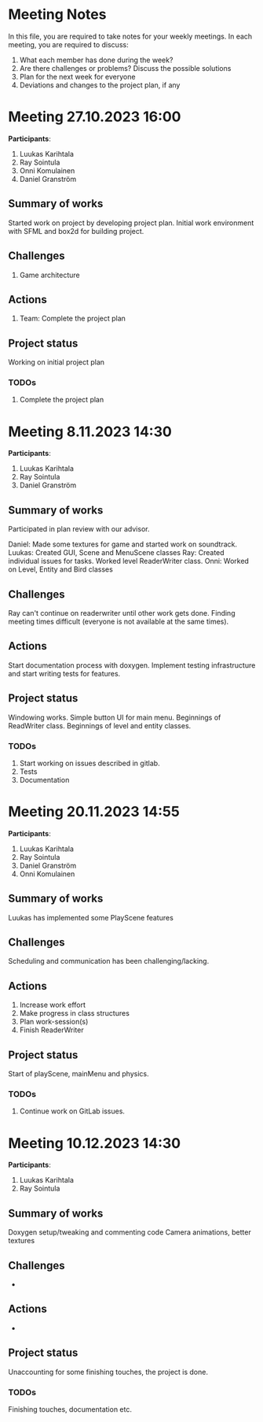 # Meeting Notes
In this file, you are required to take notes for your weekly meetings. 
In each meeting, you are required to discuss:

1. What each member has done during the week?
2. Are there challenges or problems? Discuss the possible solutions
3. Plan for the next week for everyone
4. Deviations and changes to the project plan, if any


# Meeting 27.10.2023 16:00

**Participants**: 
1. Luukas Karihtala
2. Ray Sointula
3. Onni Komulainen
4. Daniel Granström

## Summary of works

Started work on project by developing project plan. Initial work environment with SFML and box2d for building project.

## Challenges

1. Game architecture

## Actions
1. Team: Complete the project plan

## Project status 
Working on initial project plan

### TODOs
1. Complete the project plan

# Meeting 8.11.2023 14:30

**Participants**: 
1. Luukas Karihtala
2. Ray Sointula
3. Daniel Granström

## Summary of works

Participated in plan review with our advisor.

Daniel: Made some textures for game and started work on soundtrack.
Luukas: Created GUI, Scene and MenuScene classes
Ray: Created individual issues for tasks. Worked level ReaderWriter class.
Onni: Worked on Level, Entity and Bird classes

## Challenges

Ray can't continue on readerwriter until other work gets done.
Finding meeting times difficult (everyone is not available at the same times).

## Actions

Start documentation process with doxygen.
Implement testing infrastructure and start writing tests for features.

## Project status 

Windowing works. 
Simple button UI for main menu.
Beginnings of ReadWriter class.
Beginnings of level and entity classes.

### TODOs
1. Start working on issues described in gitlab.
2. Tests
3. Documentation

# Meeting 20.11.2023 14:55

**Participants**: 
1. Luukas Karihtala
2. Ray Sointula
3. Daniel Granström
4. Onni Komulainen

## Summary of works
Luukas has implemented some PlayScene features


## Challenges
Scheduling and communication has been challenging/lacking. 

## Actions
1. Increase work effort 
2. Make progress in class structures
3. Plan work-session(s)
4. Finish ReaderWriter

## Project status 
Start of playScene, mainMenu and physics.
### TODOs
1. Continue work on GitLab issues.

# Meeting 10.12.2023 14:30

**Participants**: 
1. Luukas Karihtala
2. Ray Sointula

## Summary of works
Doxygen setup/tweaking and commenting code
Camera animations, better textures

## Challenges
-

## Actions
-

## Project status 
Unaccounting for some finishing touches, the project is done.

### TODOs
Finishing touches, documentation etc.